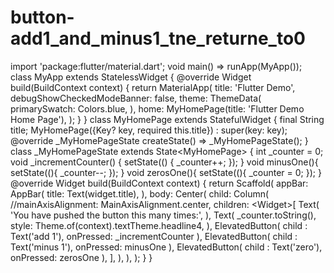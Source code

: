 # button-add1_and_minus1_tne_returne_to0
import 'package:flutter/material.dart';  void main() => runApp(MyApp());  class MyApp extends StatelessWidget {   @override   Widget build(BuildContext context) {     return MaterialApp(       title: 'Flutter Demo',       debugShowCheckedModeBanner: false,       theme: ThemeData(         primarySwatch: Colors.blue,       ),       home: MyHomePage(title: 'Flutter Demo Home Page'),     );   } }  class MyHomePage extends StatefulWidget {   final String title;   MyHomePage({Key? key, required this.title}) : super(key: key);      @override   _MyHomePageState createState() => _MyHomePageState(); }  class _MyHomePageState extends State&lt;MyHomePage> {   int _counter = 0;    void _incrementCounter() {     setState(() {       _counter++;     });   }   void minusOne(){     setState((){       _counter--;     });   }   void zerosOne(){     setState((){       _counter = 0;     });   }    @override   Widget build(BuildContext context) {     return Scaffold(       appBar: AppBar(         title: Text(widget.title),       ),       body: Center(         child: Column(           //mainAxisAlignment: MainAxisAlignment.center,           children: &lt;Widget>[             Text(               'You have pushed the button this many times:',             ),             Text(              _counter.toString(),               style: Theme.of(context).textTheme.headline4,             ),             ElevatedButton(             child : Text('add 1'),               onPressed: _incrementCounter             ),             ElevatedButton(             child : Text('minus 1'),               onPressed: minusOne             ),             ElevatedButton(             child : Text('zero'),               onPressed: zerosOne             ),           ],         ),       ),           );   } }
